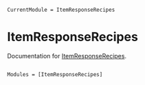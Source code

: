 ```@meta
CurrentModule = ItemResponseRecipes
```

# ItemResponseRecipes

Documentation for [ItemResponseRecipes](https://github.com/JuliaPsychometrics/ItemResponseRecipes.jl).

```@index
```

```@autodocs
Modules = [ItemResponseRecipes]
```
